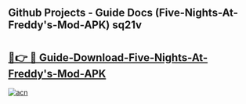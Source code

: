## Github Projects - Guide Docs (Five-Nights-At-Freddy's-Mod-APK) sq21v

# <h2><a href="https://apkcomod.com?title=Five-Nights-At-Freddy's-Mod-APK">🔗👉 🔴 Guide-Download-Five-Nights-At-Freddy's-Mod-APK </a></h2>

[![acn](https://github.com/user-attachments/assets/0f9c940e-d8b0-45ae-aac7-cd30a18b3e1c)](https://apkcomod.com?title=Five-Nights-At-Freddy's-Mod-APK)

